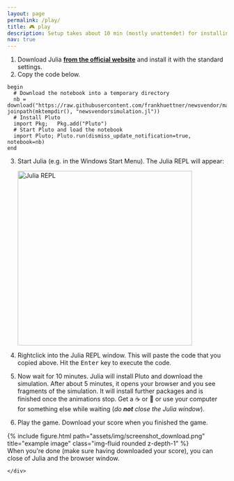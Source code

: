 ```yaml
---
layout: page
permalink: /play/
title: 🎮 play
description: Setup takes about 10 min (mostly unattendet) for installing Julia, Pluto, and some packages. It requires about 1 GB disk space.
nav: true
---
```



 

1. Download Julia **[from the official website](https://julialang.org/downloads/)** and install it with the standard settings.
2. Copy the code below. 
```
begin
  # Download the notebook into a temporary directory
  nb = download("https://raw.githubusercontent.com/frankhuettner/newsvendor/main/game/newsvendorgame.jl", joinpath(mktempdir(), "newsvendorsimulation.jl"))
  # Install Pluto
  import Pkg;	Pkg.add("Pluto")
  # Start Pluto and load the notebook
  import Pluto; Pluto.run(dismiss_update_notification=true, notebook=nb)
end
 ```
3. Start Julia (e.g. in the Windows Start Menu). The Julia REPL will appear: 
   
   <img src="https://aws1.discourse-cdn.com/business5/uploads/julialang/original/3X/b/2/b210ef1688d324908e9217b8d413d54cdb5d8ded.png" alt="Julia REPL" width="400"/>
4. Rightclick into the Julia REPL window. This will paste the code that you copied above. Hit the <kbd>Enter</kbd> key to execute the code.
5. Now wait for 10 minutes. Julia will install Pluto and download the simulation. After about 5 minutes, it opens your browser and you see fragments of the simulation. It will install further packages and is finished once the animations stop. Get a ☕ or 🍵 or use your computer for something else while waiting (*do **not** close the Julia window*).
6. Play the game. Download your score when you finished the game.
<div class="row justify-content-sm-center">
    <div class="col-sm-8 mt-3 mt-md-0">
        {% include figure.html path="assets/img/screenshot_download.png" title="example image" class="img-fluid rounded z-depth-1" %}
    </div>
    <div class="col-sm-4 mt-3 mt-md-0">
    When you're done (make sure having downloaded your score), you can close of Julia and the browser window.

    </div>
</div>
